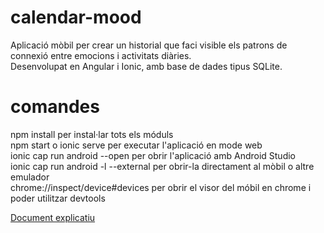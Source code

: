 # calendar-mood
Aplicació mòbil per crear un historial que faci visible els patrons de connexió entre emocions i activitats diàries. \
Desenvolupat en Angular i Ionic, amb base de dades tipus SQLite.

# comandes
npm install per instal·lar tots els móduls \
npm start o ionic serve per executar l'aplicació en mode web \
ionic cap run android --open per obrir l'aplicació amb Android Studio \
ionic cap run android -l --external per obrir-la directament al mòbil o altre emulador \
chrome://inspect/device#devices per obrir el visor del móbil en chrome i poder utilitzar devtools

[Document explicatiu](https://docs.google.com/document/d/1P_n9kRcMQ_trgekfa3z2fY3cEdq9etptrkNKA9ulH9k/edit?tab=t.0)
